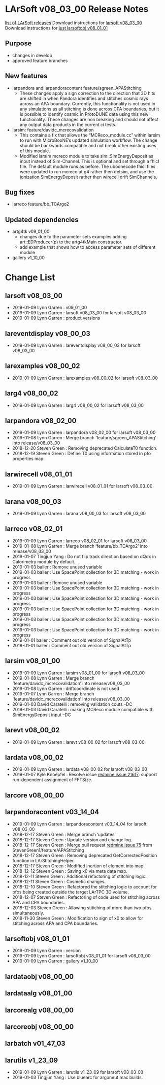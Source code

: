 LArSoft v08_03_00 Release Notes
======================================================================

[list of LArSoft releases](LArSoft_release_list)
Download instructions for [larsoft v08_03_00](http://scisoft.fnal.gov/scisoft/bundles/larsoft/v08_03_00/larsoft-v08_03_00.html)
Download instructions for [just larsoftobj v08_01_01](http://scisoft.fnal.gov/scisoft/bundles/larsoftobj/v08_01_01/larsoftobj-v08_01_01.html)

Purpose
--------------------

-   changes in develop
-   approved feature branches

New features
------------------------------

-   larpandora and larpandoracontent feature/sgreen_APAStitching
    -   These changes apply a sign correction to the direction that 3D hits are shifted in when Pandora identifies and stitches cosmic rays across an APA boundary. Currently, this functionality is not used in any simulations as all stitching is done across CPA boundaries, but it is possible to identify cosmic in ProtoDUNE data using this new functionality. These changes are non breaking and should not affect any output data products in the current ci tests.
-   larsim: feature/davidc_mcrecovalidation
    -   This contains a fix that allows the “MCReco_module.cc” within larsim to run with MicroBooNE’s updated simulation workflow. The change should be backwards compatible and not break other existing uses of this module.
    -   Modified larsim mcreco module to take sim::SimEnergyDeposit as input instead of Sim-Channel. This is optional and set through a fhicl file. The default module runs as before. The uboonecode fhicl files were updated to run mcreco at g4 rather then detsim, and use the ionization SimEnergyDeposit rather then wirecell drift SimChannels.

Bug fixes
------------------------

-   larreco feature/bb_TCArgo2

Updated dependencies
----------------------------------------------

-   artg4tk v09_01_00
    -   changes due to the parameter sets examples adding art::EDProducer(p) to the artg4tkMain constructor.
    -   add example that shows how to access parameter sets of different module
-   gallery v1_10_00

Change List
============================

larsoft v08_03_00
------------------------------------------

-   2019-01-09 Lynn Garren : v09_01_00
-   2019-01-09 Lynn Garren : larsoft v08_03_00 for larsoft v08_03_00
-   2019-01-09 Lynn Garren : product versions

lareventdisplay v08_00_03
----------------------------------------------------------

-   2019-01-09 Lynn Garren : lareventdisplay v08_00_03 for larsoft v08_03_00

larexamples v08_00_02
--------------------------------------------------

-   2019-01-09 Lynn Garren : larexamples v08_00_02 for larsoft v08_03_00

larg4 v08_00_02
--------------------------------------

-   2019-01-09 Lynn Garren : larg4 v08_00_02 for larsoft v08_03_00

larpandora v08_02_00
------------------------------------------------

-   2019-01-09 Lynn Garren : larpandora v08_02_00 for larsoft v08_03_00
-   2019-01-08 Lynn Garren : Merge branch ‘feature/sgreen_APAStitching’ into release/v08_03_00
-   2018-12-20 Steven Green : Removing deprecated CalculateT0 function.
-   2018-12-19 Steven Green : Define T0 using information stored in pfo properties map.

larwirecell v08_01_01
--------------------------------------------------

-   2019-01-09 Lynn Garren : larwirecell v08_01_01 for larsoft v08_03_00

larana v08_00_03
----------------------------------------

-   2019-01-09 Lynn Garren : larana v08_00_03 for larsoft v08_03_00

larreco v08_02_01
------------------------------------------

-   2019-01-09 Lynn Garren : larreco v08_02_01 for larsoft v08_03_00
-   2019-01-08 Lynn Garren : Merge branch ‘feature/bb_TCArgo2’ into release/v08_03_00
-   2019-01-07 Tingjun Yang : Do not flip track direction based on dQdx in Calorimetry module by default.
-   2019-01-03 baller : Remove unused variable
-   2019-01-03 baller : Use SpacePoint collection for 3D matching - work in progress
-   2019-01-03 baller : Remove unused variable
-   2019-01-03 baller : Use SpacePoint collection for 3D matching - work in progress
-   2019-01-03 baller : Use SpacePoint collection for 3D matching - work in progress
-   2019-01-03 baller : Use SpacePoint collection for 3D matching - work in progress
-   2019-01-03 baller : Use SpacePoint collection for 3D matching - work in progress
-   2019-01-03 baller : Use SpacePoint collection for 3D matching - work in progress
-   2019-01-01 baller : Comment out old version of SignalAtTp
-   2019-01-01 baller : Comment out old version of SignalAtTp

larsim v08_01_00
----------------------------------------

-   2019-01-09 Lynn Garren : larsim v08_01_00 for larsoft v08_03_00
-   2019-01-08 Lynn Garren : Merge branch ‘feature/davidc_mcrecovalidation’ into release/v08_03_00
-   2019-01-08 Lynn Garren : driftcoordinate is not used
-   2019-01-07 Lynn Garren : Merge branch ‘feature/davidc_mcrecovalidation’ into release/v08_03_00
-   2019-01-03 David Caratelli : removing validation couts –DC
-   2019-01-03 David Caratelli : making MCReco module compatible with SimEnergyDeposit input –DC

larevt v08_00_02
----------------------------------------

-   2019-01-09 Lynn Garren : larevt v08_00_02 for larsoft v08_03_00

lardata v08_00_02
------------------------------------------

-   2019-01-09 Lynn Garren : lardata v08_00_02 for larsoft v08_03_00
-   2019-01-07 Kyle Knoepfel : Resolve issue [redmine issue 21617](https://cdcvs.fnal.gov/redmine/issues/21617): support run-dependent assignment of FFTSize.

larcore v08_00_00
------------------------------------------

larpandoracontent v03_14_04
--------------------------------------------------------------

-   2019-01-09 Lynn Garren : larpandoracontent v03_14_04 for larsoft v08_03_00
-   2018-12-17 Steven Green : Merge branch ‘updates’
-   2018-12-17 Steven Green : Update version and change log.
-   2018-12-17 Steven Green : Merge pull request [redmine issue 75](https://cdcvs.fnal.gov/redmine/issues/75) from StevenGreen1/feature/APAStitching
-   2018-12-17 Steven Green : Removing deprecated GetCorrectedPosition function in LArStitchingHelper.
-   2018-12-17 Steven Green : Modified inertion of element into map.
-   2018-12-12 Steven Green : Saving x0 via meta data map.
-   2018-12-11 Steven Green : Additional refactoring of stitching logic.
-   2018-12-11 Steven Green : Cosmetic changes.
-   2018-12-10 Steven Green : Refactored the stitching logic to account for pfos being created outside the target LArTPC 3D volume.
-   2018-12-07 Steven Green : Refactoring of code used for stitching across APA and CPA boundaries.
-   2018-12-03 Steven Green : Allowing stitiching of more than two pfos simultaneously.
-   2018-11-30 Steven Green : Modification to sign of x0 to allow for stitching across APA and CPA boundaries.

larsoftobj v08_01_01
------------------------------------------------

-   2019-01-09 Lynn Garren : version
-   2019-01-09 Lynn Garren : larsoftobj v08_01_01 for larsoft v08_03_00
-   2019-01-09 Lynn Garren : gallery v1_10_00

lardataobj v08_00_00
------------------------------------------------

lardataalg v08_01_00
------------------------------------------------

larcorealg v08_00_00
------------------------------------------------

larcoreobj v08_00_00
------------------------------------------------

larbatch v01_47_03
--------------------------------------------

larutils v1_23_09
------------------------------------------

-   2019-01-09 Lynn Garren : larutils v1_23_09 for larsoft v08_03_00
-   2019-01-03 Tingjun Yang : Use bluearc for argoneut mac builds.
